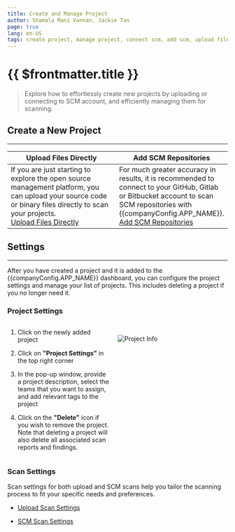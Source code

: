 ```yaml
---
title: Create and Manage Project
author: Shamala Mani Vannan, Jackie Tan
page: true
lang: en-US
tags: create project, manage project, connect scm, add scm, upload file directly
---
```


<script setup>
import { companyConfig } from '../../../../config/companyConfig.js'
</script>

<ClientOnly>

# {{ $frontmatter.title }}

> Explore how to effortlessly create new projects by uploading or connecting to SCM account, and efficiently managing them for scanning.

## Create a New Project

<hr class="thick" />

<table>
    <thead>
        <th width="50%">Upload Files Directly</th>
        <th width="50%">Add SCM Repositories</th>
    </thead>
    <tbody>
        <tr>
            <td>
            If you are just starting to explore the open source management platform, you can upload your source code or binary files directly to scan your projects.
            <br />
            <a href="./Upload-Files-Directly">Upload Files Directly</a>
            </td>
            <td>
            For much greater accuracy in results, it is recommended to connect to your GitHub, Gitlab or Bitbucket account to scan SCM repositories with {{companyConfig.APP_NAME}}.
            <br />
            <a href="./Add-SCM-Repositories">Add SCM Repositories</a>
            </td>
        </tr>
    </tbody>
</table>

## Settings

<hr class="thick" />

After you have created a project and it is added to the {{companyConfig.APP_NAME}} dashboard, you can configure the project settings and manage your list of projects. This includes deleting a project if you no longer need it.

### Project Settings

<div style="display: flex;">
<div style="flex: 1;">

1. Click on the newly added project

2. Click on **"Project Settings"** in the top right corner

3. In the pop-up window, provide a project description, select the teams that you want to assign, and add relevant tags to the project

4. Click on the **"Delete"** icon if you wish to remove the project. Note that deleting a project will also delete all associated scan reports and findings.

</div>
<div style="flex: 1; margin: 15px;">

![Project Info](/images/Create-and-Manage-Project/Create-and-Manage-Project-1.png)

</div>
</div>

### Scan Settings

Scan settings for both upload and SCM scans help you tailor the scanning process to fit your specific needs and preferences.

- [Upload Scan Settings](../../Plugins-and-Integrations/Trigger-Scan-via-UI/Upload-Scan-Settings)

- [SCM Scan Settings](../../Plugins-and-Integrations/Trigger-Scan-via-UI/SCM-Scan-Settings)

</ClientOnly>
